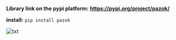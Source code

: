 
**Library link on the pypi platform:** **https://pypi.org/project/pazok/**


**install:** `pip install pazok`


![txt](https://pbs.twimg.com/media/FRbY8FGX0AAy0mZ.jpg)
